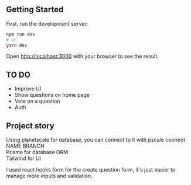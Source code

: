 ## Getting Started

First, run the development server:

```bash
npm run dev
# or
yarn dev
```

Open [http://localhost:3000](http://localhost:3000) with your browser to see the result.

## TO DO

- Improve UI
- Show questions on home page
- Vote on a question
- Auth

## Project story

Using planetscale for database, you can connect to it with pscale connect NAME BRANCH  
Prisma for database ORM  
Tailwind for UI

I used react hooks form for the create question form, it's just easier to manage more inputs and validation.
